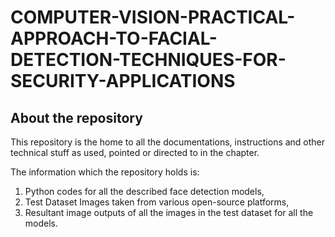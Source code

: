 # COMPUTER-VISION-PRACTICAL-APPROACH-TO-FACIAL-DETECTION-TECHNIQUES-FOR-SECURITY-APPLICATIONS

## About the repository

This repository is the home to all the documentations, instructions and other technical stuff as used, pointed or directed to in the chapter. 

The information which the repository holds is:
1. Python codes for all the described face detection models, 
2. Test Dataset Images taken from various open-source platforms, 
3. Resultant image outputs of all the images in the test dataset for all the models.
